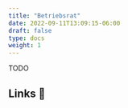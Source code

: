 ```yaml
---
title: "Betriebsrat"
date: 2022-09-11T13:09:15-06:00
draft: false
type: docs
weight: 1
---
```


TODO

## Links 🔗
